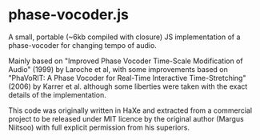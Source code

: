 # phase-vocoder.js
A small, portable (\~6kb compiled with closure) JS implementation of a phase-vocoder for changing tempo of audio.

Mainly based on "Improved Phase Vocoder Time-Scale Modification of Audio" (1999) by Laroche et al, with some improvements based on "PhaVoRIT: A Phase Vocoder for Real-Time Interactive Time-Stretching" (2006) by Karrer et al. although some liberties were taken with the exact details of the implementation.

This code was originally written in HaXe and extracted from a commercial project to be released under MIT licence by the original author (Margus Niitsoo) with full explicit permission from his superiors.